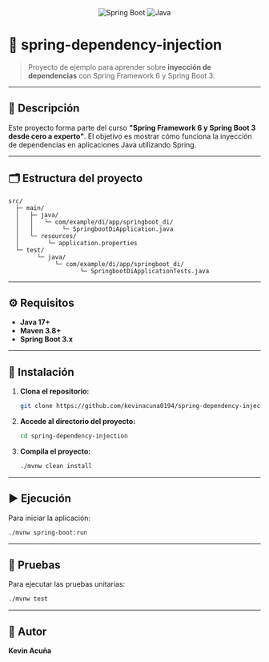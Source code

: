 
<div align="center">
  <img src="https://img.shields.io/badge/Spring%20Boot-3.0-green?logo=springboot" alt="Spring Boot" />
  <img src="https://img.shields.io/badge/Java-17%2B-blue?logo=java" alt="Java" />
</div>

# 🌱 spring-dependency-injection

> Proyecto de ejemplo para aprender sobre **inyección de dependencias** con Spring Framework 6 y Spring Boot 3.

---

## 📖 Descripción

Este proyecto forma parte del curso **"Spring Framework 6 y Spring Boot 3 desde cero a experto"**. El objetivo es mostrar cómo funciona la inyección de dependencias en aplicaciones Java utilizando Spring.

---

## 🗂️ Estructura del proyecto

```text
src/
  ├─ main/
  │   ├─ java/
  │   │   └─ com/example/di/app/springboot_di/
  │   │        └─ SpringbootDiApplication.java
  │   └─ resources/
  │        └─ application.properties
  └─ test/
		└─ java/
			 └─ com/example/di/app/springboot_di/
					└─ SpringbootDiApplicationTests.java
```

---

## ⚙️ Requisitos

- **Java 17+**
- **Maven 3.8+**
- **Spring Boot 3.x**

---

## 🚀 Instalación

1. **Clona el repositorio:**
	```bash
	git clone https://github.com/kevinacuna0194/spring-dependency-injection.git
	```
2. **Accede al directorio del proyecto:**
	```bash
	cd spring-dependency-injection
	```
3. **Compila el proyecto:**
	```bash
	./mvnw clean install
	```

---

## ▶️ Ejecución

Para iniciar la aplicación:

```bash
./mvnw spring-boot:run
```

---

## 🧪 Pruebas

Para ejecutar las pruebas unitarias:

```bash
./mvnw test
```

---

## 👤 Autor

**Kevin Acuña**